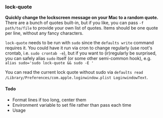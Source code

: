 ### lock-quote

**Quickly change the lockscreen message on your Mac to a random quote.**
There are a bunch of quotes built-in, but if you like, you can pass `-f path/to/file` to provide your own list of quotes.  Items should be one quote per line, without any fancy characters.

`lock-quote` needs to be run with `sudo` since the `defaults write` command requires it.  You could have it run via cron to change regularly (use root's crontab, i.e. `sudo crontab -e`), but if you want to (ir)regularly be surprised, you can safely alias `sudo` itself (or some other semi-common hook), e.g. `alias sudo='sudo lock-quote && sudo -E '`

You can read the current lock quote without sudo via `defaults read /Library/Preferences/com.apple.loginwindow.plist LoginwindowText`.

#### Todo
- Format lines if too long, center them
- Environment variable to set file rather than pass each time
- Usage
